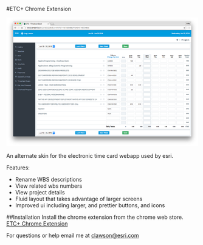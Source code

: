#ETC+ Chrome Extension

![stylebot populated style](images/etc-skin-sample.png)

An alternate skin for the electronic time card webapp used by esri.

Features:
- Rename WBS descriptions
- View related wbs numbers
- View project details
- Fluid layout that takes advantage of larger screens
- Improved ui including larger, and prettier buttons, and icons

##Installation
Install the chrome extension from the chrome web store. [ETC+ Chrome Extension](https://chrome.google.com/webstore/detail/etc%20/bmcnmedpggkjdhcikejkebeidkidploo?hl=en&gl=US)

For questions or help email me at clawson@esri.com

